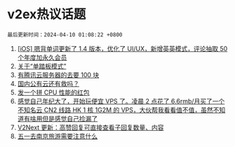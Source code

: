 # v2ex热议话题

`最后更新时间：2024-04-10 01:08:22 +0800`

1. [[iOS] 嗯背单词更新了 1.4 版本，优化了 UI/UX，新增英英模式，评论抽取 50 个年度加永久会员](https://www.v2ex.com/t/1030937)
1. [关于“单踏板模式”](https://www.v2ex.com/t/1030867)
1. [有腾讯云服务器的去要 100 块](https://www.v2ex.com/t/1030934)
1. [国内公有云还有救吗？](https://www.v2ex.com/t/1030870)
1. [发一个拼 CPU 性能的红包](https://www.v2ex.com/t/1030992)
1. [感觉自己年纪大了，开始玩便宜 VPS 了。凌晨 2 点花了 6.6rmb/月买了一个不知名云 CN2 线路 HK 1 核 1G2M 的 VPS，大伙帮我看看值不值，虽然不知道有啥用但是感觉自己捡漏了](https://www.v2ex.com/t/1030788)
1. [V2Next 更新：高赞回复可直接查看子回复数量、内容](https://www.v2ex.com/t/1030787)
1. [五一去南京旅游需要注意什么](https://www.v2ex.com/t/1030790)

